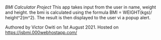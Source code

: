 *BMI Calculator Project*
This app takes input from the user in name, weight and height.
the bmi is calculated using the formula BMI = WEIGHT(kgs)/ height^2(m^2).
The result is then displayed to the user vi a popup alert.

Authored by Victor Owiti on 1st August 2021.
Hosted on https://jsbmi.000webhostapp.com/
